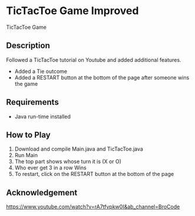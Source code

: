 # TicTacToe Game Improved

TicTacToe Game

## Description

Followed a TicTacToe tutorial on Youtube and added additional features.

* Added a Tie outcome
* Added a RESTART button at the bottom of the page after someone wins the game

## Requirements

* Java run-time installed

## How to Play
1. Download and compile Main.java and TicTacToe.java
2. Run Main
3. The top part shows whose turn it is (X or O)
4. Who ever get 3 in a row Wins
5. To restart, click on the RESTART button at the bottom of the page

## Acknowledgement

https://www.youtube.com/watch?v=rA7tfvpkw0I&ab_channel=BroCode
